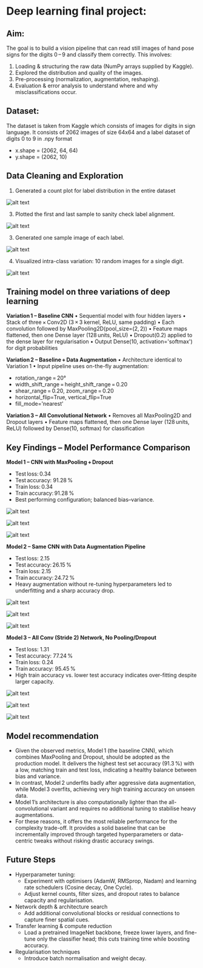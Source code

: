 # Deep learning final project:

## Aim:
The goal is to build a vision pipeline that can read still images of hand pose signs for the digits 0 – 9 and classify them correctly.
This involves:
1.	Loading & structuring the raw data (NumPy arrays supplied by Kaggle). 
2.	Explored the distribution and quality of the images.
3.	Pre-processing (normalization, augmentation, reshaping).
4.	Evaluation & error analysis to understand where and why misclassifications occur.

## Dataset:
The dataset is taken from Kaggle which consists of images for digits in sign language. It consists of 2062 images of size 64x64 and a label dataset of digits 0 to 9 in .npy format
* x.shape = (2062, 64, 64)
* y.shape = (2062, 10)

## Data Cleaning and Exploration

1. Generated a count plot for label distribution in the entire dataset

![alt text](https://github.com/bhanarkarjetal/machine_learning/blob/main/deep_learning_cnn/digit_counts.png)

3. Plotted the first and last sample to sanity check label alignment.

![alt text](https://github.com/bhanarkarjetal/machine_learning/blob/main/deep_learning_cnn/sample_images.png)

3. Generated one sample image of each label.

![alt text](https://github.com/bhanarkarjetal/machine_learning/blob/main/deep_learning_cnn/label_images.png)

4. Visualized intra-class variation: 10 random images for a single digit.

![alt text](https://github.com/bhanarkarjetal/machine_learning/blob/main/deep_learning_cnn/sample_single_label_images.png)

## Training model on three variations of deep learning

**Variation 1 – Baseline CNN**
•	Sequential model with four hidden layers
•	Stack of three × Conv2D (3 × 3 kernel, ReLU, same padding)
•	Each convolution followed by MaxPooling2D(pool_size=(2, 2))
•	Feature maps flattened, then one Dense layer (128 units, ReLU)
•	Dropout(0.2) applied to the dense layer for regularisation
•	Output Dense(10, activation='softmax') for digit probabilities

**Variation 2 – Baseline + Data Augmentation**
•	Architecture identical to Variation 1
•	Input pipeline uses on-the-fly augmentation:
  - rotation_range = 20°
  - width_shift_range = height_shift_range = 0.20
  - shear_range = 0.20, zoom_range = 0.20
  - horizontal_flip=True, vertical_flip=True
  - fill_mode='nearest'

**Variation 3 – All Convolutional Network**
•	Removes all MaxPooling2D and Dropout layers
•	Feature maps flattened, then one Dense layer (128 units, ReLU) followed by Dense(10, softmax) for classification

## Key Findings – Model Performance Comparison
**Model 1 – CNN with MaxPooling + Dropout**
  - Test loss: 0.34
  - Test accuracy: 91.28 %
  - Train loss: 0.34
  - Train accuracy: 91.28 %
  - Best performing configuration; balanced bias–variance.

![alt text](https://github.com/bhanarkarjetal/machine_learning/blob/main/deep_learning_cnn/accuracy_1.png)

![alt text](https://github.com/bhanarkarjetal/machine_learning/blob/main/deep_learning_cnn/loss_1.png)

![alt text](https://github.com/bhanarkarjetal/machine_learning/blob/main/deep_learning_cnn/predictions_1.png)

**Model 2 – Same CNN with Data Augmentation Pipeline**
  - Test loss: 2.15
  - Test accuracy: 26.15 %
  - Train loss: 2.15
  - Train accuracy: 24.72 %
  - Heavy augmentation without re-tuning hyperparameters led to underfitting and a sharp accuracy drop.

![alt text](https://github.com/bhanarkarjetal/machine_learning/blob/main/deep_learning_cnn/accuracy_augmentation_2.png)

![alt text](https://github.com/bhanarkarjetal/machine_learning/blob/main/deep_learning_cnn/loss_augmentation_2.png)

![alt text](https://github.com/bhanarkarjetal/machine_learning/blob/main/deep_learning_cnn/predictions_2.png)

**Model 3 – All Conv (Stride 2) Network, No Pooling/Dropout**
  - Test loss: 1.31
  - Test accuracy: 77.24 %
  - Train loss: 0.24
  - Train accuracy: 95.45 %
  - High train accuracy vs. lower test accuracy indicates over-fitting despite larger capacity.

![alt text](https://github.com/bhanarkarjetal/machine_learning/blob/main/deep_learning_cnn/accuracy_3.png)

![alt text](https://github.com/bhanarkarjetal/machine_learning/blob/main/deep_learning_cnn/loss_3.png)

![alt text](https://github.com/bhanarkarjetal/machine_learning/blob/main/deep_learning_cnn/predictions_3.png)

## Model recommendation
* Given the observed metrics, Model 1 (the baseline CNN), which combines MaxPooling and Dropout, should be adopted as the production model. It delivers the highest test set accuracy (91.3 %) with a low, matching train and test loss, indicating a healthy balance between bias and variance. 
*	In contrast, Model 2 underfits badly after aggressive data augmentation, while Model 3 overfits, achieving very high training accuracy on unseen data. 
*	Model 1’s architecture is also computationally lighter than the all-convolutional variant and requires no additional tuning to stabilise heavy augmentations.
*	For these reasons, it offers the most reliable performance for the complexity trade-off. It provides a solid baseline that can be incrementally improved through targeted hyperparameters or data-centric tweaks without risking drastic accuracy swings.

## Future Steps
* Hyperparameter tuning:
    - Experiment with optimisers (AdamW, RMSprop, Nadam) and learning rate schedulers (Cosine decay, One Cycle).
    - Adjust kernel counts, filter sizes, and dropout rates to balance capacity and regularisation.
*	Network depth & architecture search
    - Add additional convolutional blocks or residual connections to capture finer spatial cues.
*	Transfer learning & compute reduction
    - Load a pretrained ImageNet backbone, freeze lower layers, and fine-tune only the classifier head; this cuts training time while boosting accuracy.
*	Regularisation techniques
    - Introduce batch normalisation and weight decay.

